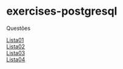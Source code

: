 # exercises-postgresql

Questões

<a href="https://drive.google.com/file/d/1aoXQJXI7WpGO9friLAwpf1JeQCZQWWQK/view">Lista01</a><br/>
<a href="https://drive.google.com/file/d/1tynyeMdvubThw6vcnWDYTHVR96WSObEO/view">Lista02</a><br/>
<a href="https://docs.google.com/document/d/1ubLn4O5JdMM-Vb55ZzVugoU0vye62YnNxF7h3tsMAhE/edit">Lista03</a><br/>
<a href="https://drive.google.com/file/d/1cS9XUcdh9KNmkqS5o5fTuQGUzxsN6sxH/view">Lista04</a><br/>

